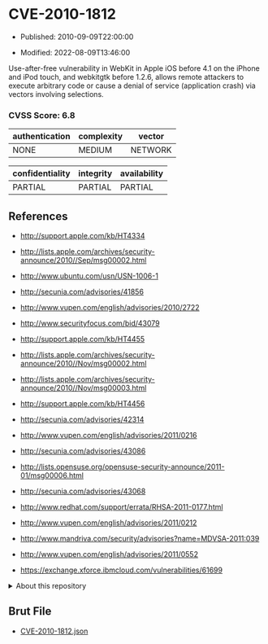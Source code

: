 # CVE-2010-1812

- Published: 2010-09-09T22:00:00

- Modified: 2022-08-09T13:46:00

Use-after-free vulnerability in WebKit in Apple iOS before 4.1 on the iPhone and iPod touch, and webkitgtk before 1.2.6, allows remote attackers to execute arbitrary code or cause a denial of service (application crash) via vectors involving selections.

### CVSS Score: **6.8**

| authentication | complexity | vector |
| --- | --- | --- |
| NONE | MEDIUM | NETWORK |

| confidentiality | integrity | availability |
| --- | --- | --- |
| PARTIAL | PARTIAL | PARTIAL |

## References

* http://support.apple.com/kb/HT4334

* http://lists.apple.com/archives/security-announce/2010//Sep/msg00002.html

* http://www.ubuntu.com/usn/USN-1006-1

* http://secunia.com/advisories/41856

* http://www.vupen.com/english/advisories/2010/2722

* http://www.securityfocus.com/bid/43079

* http://support.apple.com/kb/HT4455

* http://lists.apple.com/archives/security-announce/2010//Nov/msg00002.html

* http://lists.apple.com/archives/security-announce/2010//Nov/msg00003.html

* http://support.apple.com/kb/HT4456

* http://secunia.com/advisories/42314

* http://www.vupen.com/english/advisories/2011/0216

* http://secunia.com/advisories/43086

* http://lists.opensuse.org/opensuse-security-announce/2011-01/msg00006.html

* http://secunia.com/advisories/43068

* http://www.redhat.com/support/errata/RHSA-2011-0177.html

* http://www.vupen.com/english/advisories/2011/0212

* http://www.mandriva.com/security/advisories?name=MDVSA-2011:039

* http://www.vupen.com/english/advisories/2011/0552

* https://exchange.xforce.ibmcloud.com/vulnerabilities/61699

<details>
<summary>About this repository</summary> 

  This repository is part of the project [Live Hack CVE](https://github.com/Live-Hack-CVE). Main website can be found [www.live-hack.org](https://www.live-hack.org) 
  
  Made by [Sn0wAlice](https://github.com/Sn0wAlice) for the people that care about security and need to have a feed of the latest CVEs. Hope you enjoy it, don't forget to star the repo and follow me on [Twitter](https://twitter.com/Sn0wAlice) and [Github](https://github.com/Sn0wAlice). And that is my [personnal website](https://www.alice-snow.me/)

  - [Home Page](https://github.com/Live-Hack-CVE)
  - [Framework](https://github.com/Live-Hack-CVE/cve-framework)
  - [CVE database](https://github.com/Live-Hack-CVE/full_database)
  - [Changelog](https://github.com/Live-Hack-CVE/Changelog)
</details>

## Brut File

* [CVE-2010-1812.json](https://raw.githubusercontent.com/Live-Hack-CVE/full_database/main/cves/2010/CVE-2010-1812.json)

